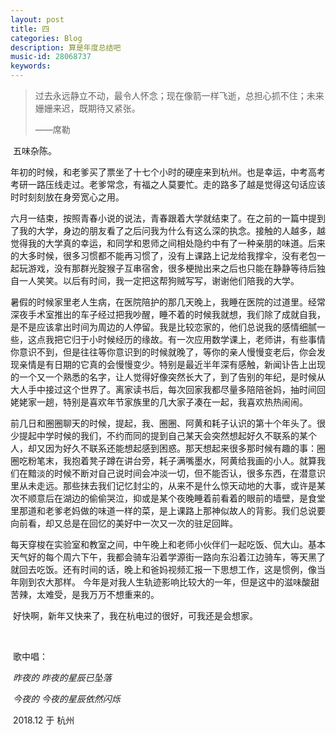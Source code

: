 ```yaml
---
layout: post
title: 四
categories: Blog
description: 算是年度总结吧
music-id: 28068737
keywords: 
---
```

> 过去永远静立不动，最令人怀念；现在像箭一样飞逝，总担心抓不住；未来姗姗来迟，既期待又紧张。
>
> ——席勒 

​	五味杂陈。 

​	年初的时候，和老爹买了票坐了十七个小时的硬座来到杭州。也是幸运，中考高考考研一路压线走过。老爹常念，有福之人莫要忙。走的路多了越是觉得这句话应该时时刻刻放在身旁宽心之用。 

​	六月一结束，按照青春小说的说法，青春跟着大学就结束了。在之前的一篇中提到了我的大学，身边的朋友看了之后问我为什么有这么深的执念。接触的人越多，越觉得我的大学真的幸运，和同学和恩师之间相处隐约中有了一种亲朋的味道。后来的大多时候，很多习惯都不能再习惯了，没有上课路上记龙给我撑伞，没有老包一起玩游戏，没有那群光腚猴子互串宿舍，很多梗抛出来之后也只能在静静等待后独自一人笑笑。以后有时间，我一定把这帮狗贼写写，谢谢他们陪我的大学。 

​	暑假的时候家里老人生病，在医院陪护的那几天晚上，我睡在医院的过道里。经常深夜手术室推出的车子经过把我吵醒，睡不着的时候我就想，我们除了成就自我，是不是应该拿出时间为周边的人停留。我是比较恋家的，他们总说我的感情细腻一些，这点我把它归于小时候经历的缘故。有一次应用数学课上，老师讲，有些事情你意识不到，但是往往等你意识到的时候就晚了，等你的亲人慢慢变老后，你会发现亲情是有日期的它真的会慢慢变少。特别是最近半年深有感触，新闻讣告上出现的一个又一个熟悉的名字，让人觉得好像突然长大了，到了告别的年纪，是时候从大人手中接过这个世界了。离家读书后，每次回家我都尽量多陪陪爸妈，抽时间回姥姥家一趟，特别是喜欢年节家族里的几大家子凑在一起，我喜欢热热闹闹。 

​	前几日和圈圈聊天的时候，提起，我、圈圈、阿黄和耗子认识的第十个年头了。很少提起中学时候的我们，不约而同的提到自己某天会突然想起好久不联系的某个人，却又因为好久不联系还能想起感到困惑。那天想起来很多那时候有趣的事：圈圈吃粉笔末，我抱着凳子蹲在讲台旁，耗子满嘴墨水，阿黄给我画的小人。就算我们在黯淡的时候不断对自己说时间会冲淡一切，但不能否认，很多东西，在潜意识里从未走远。那些抹去我们记忆封尘的，从来不是什么惊天动地的大事，或许是某次不顺意后在湖边的偷偷哭泣，抑或是某个夜晚睡着前看着的眼前的墙壁，是食堂里那道和老爹老妈做的味道一样的菜，是上课路上那神似故人的背影。我们总说要向前看，却又总是在回忆的美好中一次又一次的驻足回眸。 

​	每天穿梭在实验室和教室之间，中午晚上和老师小伙伴们一起吃饭、侃大山。基本天气好的每个周六下午，我都会骑车沿着学源街一路向东沿着江边骑车，等天黑了就回去吃饭。还有时间的话，晚上和爸妈视频汇报一下思想工作，这是惯例，像当年刚到农大那样。 今年是对我人生轨迹影响比较大的一年，但是这中的滋味酸甜苦辣，太难受，是我万万不想重来的。

​	好快啊，新年又快来了，我在杭电过的很好，可我还是会想家。 

​	

​	歌中唱： 

​	*昨夜的 昨夜的星辰已坠落* 

​	*今夜的 今夜的星辰依然闪烁*





​	2018.12 于 杭州